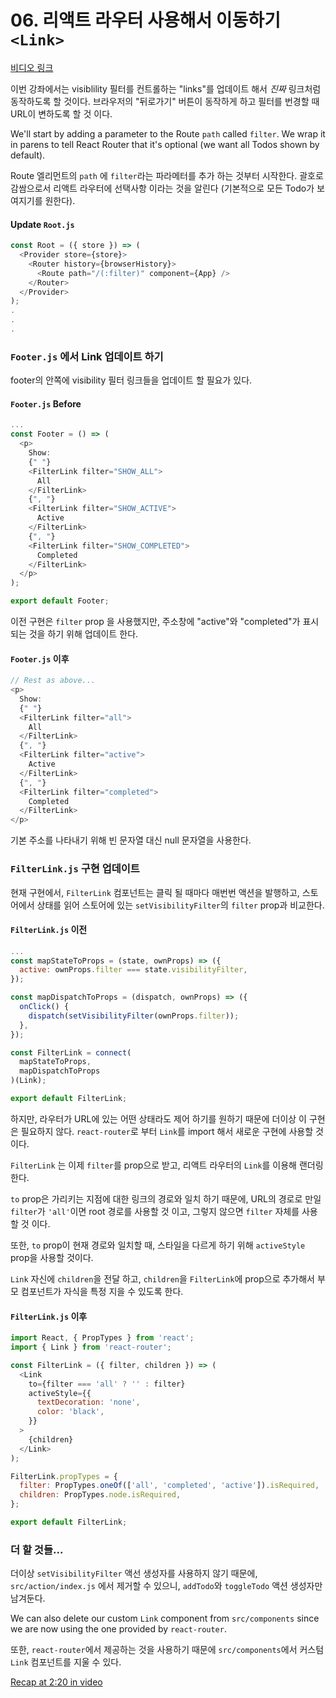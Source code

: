 # 06. 리액트 라우터 사용해서 이동하기 `<Link>`
[비디오 링크](https://egghead.io/lessons/javascript-redux-navigating-with-react-router-link?series=building-react-applications-with-idiomatic-redux)

이번 강좌에서는 visiblility 필터를 컨트롤하는 "links"를 업데이트 해서 _진짜_ 링크처럼 동작하도록 할 것이다. 브라우저의 "뒤로가기" 버튼이 동작하게 하고 필터를 번경할 때 URL이 변하도록 할 것 이다.

We'll start by adding a parameter to the Route `path` called `filter`. We wrap it in parens to tell React Router that it's optional (we want all Todos shown by default).

Route 엘리먼트의 `path` 에 `filter`라는 파라메터를 추가 하는 것부터 시작한다. 괄호로 감쌈으로서 리액트 라우터에 선택사항 이라는 것을 알린다 (기본적으로 모든 Todo가 보여지기를 원한다).

#### Update `Root.js`
```javascript
const Root = ({ store }) => (
  <Provider store={store}>
    <Router history={browserHistory}>
      <Route path="/(:filter)" component={App} />
    </Router>
  </Provider>
);
.
.
.
```

### `Footer.js` 에서 Link 업데이트 하기
footer의 안쪽에 visibility 필터 링크들을 업데이트 할 필요가 있다.

#### `Footer.js` Before
```javascript
...
const Footer = () => (
  <p>
    Show:
    {" "}
    <FilterLink filter="SHOW_ALL">
      All
    </FilterLink>
    {", "}
    <FilterLink filter="SHOW_ACTIVE">
      Active
    </FilterLink>
    {", "}
    <FilterLink filter="SHOW_COMPLETED">
      Completed
    </FilterLink>
  </p>
);

export default Footer;
```

이전 구현은 `filter` prop 을 사용했지만, 주소창에 "active"와 "completed"가 표시되는 것을 하기 위해 업데이트 한다.

#### `Footer.js` 이후
```javascript
// Rest as above...
<p>
  Show:
  {" "}
  <FilterLink filter="all">
    All
  </FilterLink>
  {", "}
  <FilterLink filter="active">
    Active
  </FilterLink>
  {", "}
  <FilterLink filter="completed">
    Completed
  </FilterLink>
</p>
```

기본 주소를 나타내기 위해 빈 문자열 대신 null 문자열을 사용한다.

### `FilterLink.js` 구현 업데이트
현재 구현에서, `FilterLink` 컴포넌트는 클릭 될 때마다 매번번 액션을 발행하고, 스토어에서 상태를 읽어 스토어에 있는 `setVisibilityFilter`의 `filter` prop과 비교한다.

#### `FilterLink.js` 이전
```javascript
...
const mapStateToProps = (state, ownProps) => ({
  active: ownProps.filter === state.visibilityFilter,
});

const mapDispatchToProps = (dispatch, ownProps) => ({
  onClick() {
    dispatch(setVisibilityFilter(ownProps.filter));
  },
});

const FilterLink = connect(
  mapStateToProps,
  mapDispatchToProps
)(Link);

export default FilterLink;
```

하지만, 라우터가 URL에 있는 어떤 상태라도 제어 하기를 원하기 때문에 더이상 이 구현은 필요하지 않다. `react-router`로 부터 `Link`를 import 해서 새로운 구현에 사용할 것이다.

`FilterLink` 는 이제 `filter`를 prop으로 받고, 리액트 라우터의 `Link`를 이용해 랜더링 한다.

`to` prop은 가리키는 지점에 대한 링크의 경로와 일치 하기 때문에, URL의 경로로 만일 `filter`가 `'all'`이면 root 경로를 사용할 것 이고, 그렇지 않으면 `filter` 자체를 사용할 것 이다.


또한, `to` prop이 현재 경로와 일치할 때, 스타일을 다르게 하기 위해 `activeStyle` prop을 사용할 것이다.

`Link` 자신에 `children`을 전달 하고, `children`을 `FilterLink`에 prop으로 추가해서 부모 컴포넌트가 자식을 특정 지을 수 있도록 한다.

#### `FilterLink.js` 이후
```javascript
import React, { PropTypes } from 'react';
import { Link } from 'react-router';

const FilterLink = ({ filter, children }) => (
  <Link
    to={filter === 'all' ? '' : filter}
    activeStyle={{
      textDecoration: 'none',
      color: 'black',
    }}
  >
    {children}
  </Link>
);

FilterLink.propTypes = {
  filter: PropTypes.oneOf(['all', 'completed', 'active']).isRequired,
  children: PropTypes.node.isRequired,
};

export default FilterLink;
```

### 더 할 것들...
더이상 `setVisibilityFilter` 액선 생성자를 사용하지 않기 때문에, `src/action/index.js` 에서 제거할 수 있으니, `addTodo`와 `toggleTodo` 액션 생성자만 남겨둔다.

We can also delete our custom `Link` component from `src/components` since we are now using the one provided by `react-router`.

또한, `react-router`에서 제공하는 것을 사용하기 때문에 `src/components`에서 커스텀 `Link` 컴포넌트를 지울 수 있다.

[Recap at 2:20 in video](https://egghead.io/lessons/javascript-redux-navigating-with-react-router-link?series=building-react-applications-with-idiomatic-redux)
